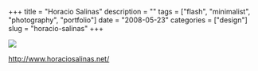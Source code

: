 +++
title = "Horacio Salinas"
description = ""
tags = ["flash", "minimalist", "photography", "portfolio"]
date = "2008-05-23"
categories = ["design"]
slug = "horacio-salinas"
+++


 

  <div id="screens-thumbs" class="clearfix">
    <div class="txt-center" id="design-submission"><a href="http://www.horaciosalinas.net/"><img id='bluga-thumbnail-1267' class='bluga-thumbnail large' src='http://media.konigi.com/bluga/
wt4836a7a59cf38_0.jpg'/></a></div>  
  </div>   
<p><a href="http://www.horaciosalinas.net/">http://www.horaciosalinas.net/</a></p>




